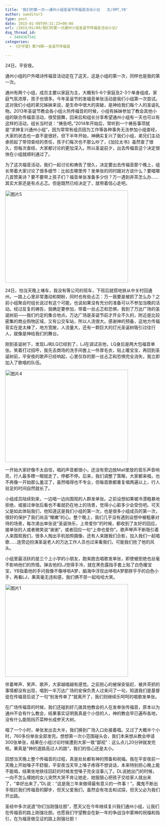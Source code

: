 ```yaml
---
title: '我们的第一次——通州小组圣诞节传福音活动小记   文/XMT,YB'
author: sweditor3
type: post
date: 2015-01-09T09:31:23+00:00
url: /2015/01/09/我们的第一次通州小组圣诞节传福音活动小记/
dsq_thread_id:
  - 3404367541
categories:
  - 《＠守望》第74期——圣诞节传福音

---
```

24日，平安夜。

通州小组的户外唱诗传福音活动定在了这天，这是小组的第一次，同样也是我的第一次。

通州有两个小组，成员主要以家庭为主，大概有5-6个家庭及2-3个单身组成，家庭气氛浓厚，孩子也很多。今年圣诞节的发福音单张活动是我们小组第一次尝试。这对我们小组的弟兄姊妹来说，是生命中很大的突破，是神给我们每个人的圣诞礼物。2013年圣诞节教会各小组火热传福音的时候，小组有姊妹参加了教会其他小组的联合传福音活动，很受鼓舞，回来后和组长分享希望通州小组有一天也可以有这样的活动，组长当时说：“祷告吧。”2014年开始后，常听到一个祷告事项就是“求神复兴通州小组”，因为常常有组员因为工作等各种事务无法参加小组查经，大家的状态也一直不是很好。但下半年开始，神确实复兴了我们小组，弟兄们主动承担起了带领查经的责任，孩子们每次也不那么吵了，《加拉太书》虽然查了很久，但每次查经，大家都讨论的更加深入。所以圣诞前夕，出去传福音这个决定很快在小组就顺利通过了。

为了这次福音活动，我们一起讨论和祷告了很久，决定要出去传福音那个晚上，组长带着大家讨论了很多细节：比如去哪里传？发单张的同时跟对方说什么？要唱哪几首赞美诗？要不要带上孩子们？福音单张准备多少份？万一遇到井茶怎么办……其实大家还是有点忐忑。但是既然已经决定了，就带着信心走吧。

[<img class="aligncenter size-full wp-image-12056" src="http://t5.shwchurch.org/wp-content/uploads/2015/01/图片5.jpg" alt="图片5" width="400" height="300" />][1]

24日，怕当天晚上堵车，我没有等公司的班车，下班后就搭地铁从中关村回通州。一路上心里非常激动和期盼，同时也有些忐忑：万一我要是被抓了怎么办？之前小组聚会时组长说过有这个可能，也说如果没有充分的准备可以不参加当晚的活动。经过反复的祷告，我确定要参加，带着一丝忐忑和恐惧，我到了万达广场的圣诞树前——我们约定的集合地点。万达广场是圣诞节前才开业不久的，附近是比较密集的商业购物区域，又有公交车站，所以人流很大。感谢神的预备，这地方传福音实在是太棒了，地方宽敞，人流量大，还有一颗巨大的灯光圣诞树吸引过往行人，就像是神给我们的舞台。

刚到圣诞树下，发现LJ和LQ已经到了，LJ在调试吉他，LQ身后是两大包福音单张。笑着打过招呼，我先去商场的洗手间套上一件厚毛衣，贴上暖宝宝，再回到圣诞树前，平安夜的歌声已经响起，心里仅存的那一丝忐忑和恐惧完全消失，我立即加入了歌唱的队伍。

[<img class="aligncenter size-full wp-image-12055" src="http://t5.shwchurch.org/wp-content/uploads/2015/01/图片4.jpg" alt="图片4" width="400" height="300" />][2]

一开始大家好像不太自信，唱的声音都很小，还没有旁边放Mall里放的音乐声音响亮，行人最多瞟一眼就走了，停都不停。后来，我们调整了策略，大家都来唱，也不再像一开始那么羞涩了，虽然唱得也不专业，但每首歌都重复唱两遍以上，行人驻足的时间自然就长了。

小组成员陆续到来，一边唱一边向围观的人群发单张。之前设想如果被冷漠粗暴地拒绝，或接过单张后看也不看就扔在地上的场景，觉得小心脏多少会受伤吧。可天父是如此体贴我们，他知道这是我们小组的第一次，也是很多小组成员的第一次，很好的保护了我们尚且“稚嫩”的心。整个晚上，我们几乎没有遇到设想中被粗暴对待的场景，每次递出单张说“圣诞快乐，上帝爱你”的时候，都收到了友好的回应，接单张的人或者微笑说“谢谢”，或者回应一句“上帝也爱你”。歌声琴声不断吸引着人来围观我们，很多人掏出手机拍照摄像，还有人来跟我们合影，加入我们一起唱歌……连旁边扮演圣诞老人的万达工作人员也过来看我们，可能我们抢了他的风头。

小组里最活跃的是三个上小学的小朋友，跑来跑去唱歌发单张，即使被拒绝也丝毫不影响他们的热情。弹吉他的LJ觉得手冷，就在黑色露指手套上贴了白色暖宝宝，YB指着他的手问我像不像哆啦A梦，脑海中浮现出哆啦A梦那胖乎乎的白色小手，再看LJ，果真毫无违和感，我们俩不禁一起哈哈大笑。

[<img class="aligncenter size-full wp-image-12054" src="http://t5.shwchurch.org/wp-content/uploads/2015/01/图片1.jpg" alt="图片1" width="400" height="300" />][3]

伴着琴声、笑声、歌声，大家越唱越有感觉。之前担心的被保安驱赶、被井茶抓的事情都没有出现，唱到一半万达广场的安保负责人过来问了一句，知道我们是基督徒在传福音后说了一句“别发传单了”就离开了，我们则继续乐呵呵的唱歌发单张。

在广场传福音的时候，我们还碰到好几拨其他教会的人在发单张传福音，原本以为通州不会有什么教会，结果事实证明我真是个小信的人，神的教会早已遍布各地，没有什么能阻挡芥菜种长成参天大树。

唱了一个小时，单张发出去大半，我们换到广场入口处接着唱。又过了大概半个小时，760多份单张全部发完。想想第一次小范围碰头会，我们本来想从教会申请300张单张，结果在小组讨论时候遭到大家一致“鄙视”：这么点儿20分钟就发完啦。果真是“神的道路高过人的路”，我们的信心还是太小。

回想当天晚上整个传福音的过程，真是处处都有神的预备和祝福。我在平安夜前一天晚上开始嗓子不舒服，平安夜当天早上嗓子疼得不想说话，本来特别担心晚上能不能唱，结果坐地铁往回赶的时候发觉嗓子完全没事儿了。DL说她出门的时候，一向不怎么缠她的女儿突然大哭不肯让她走，她狠狠心把孩子交给家人就出来了，“幸好出来了，”DL说：“这是我三年来做得最有意义的一件事！”。魔鬼不断出手阻拦我们传福音的脚步，但天父爱我们，虽然会有攻击和试探，但天父必为我们开出路。

圣经中多次说道“你们当刚强壮胆”，愿天父在今年继续复兴我们通州小组，让我们在传福音的路上刚强壮胆。也愿我们守望教会在新一年的争战当中蒙神的祝福和指引，在为福音做见证的路上刚强壮胆！

 [1]: http://t5.shwchurch.org/wp-content/uploads/2015/01/图片5.jpg
 [2]: http://t5.shwchurch.org/wp-content/uploads/2015/01/图片4.jpg
 [3]: http://t5.shwchurch.org/wp-content/uploads/2015/01/图片1.jpg